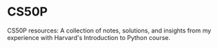 # CS50P
CS50P resources: A collection of notes, solutions, and insights from my experience with Harvard's Introduction to Python course.
